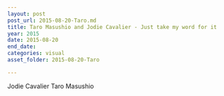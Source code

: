 ```yaml
---
layout: post
post_url: 2015-08-20-Taro.md
title: Taro Masushio and Jodie Cavalier - Just take my word for it
year: 2015
date: 2015-08-20
end_date: 
categories: visual
asset_folder: 2015-08-20-Taro

---
```

Jodie Cavalier
Taro Masushio